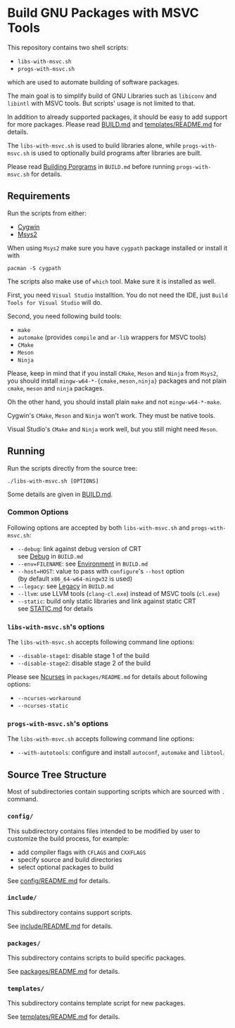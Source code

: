 # Build GNU Packages with MSVC Tools

This repository contains two shell scripts:

- `libs-with-msvc.sh`
- `progs-with-msvc.sh`

which are used to automate building of software packages.

The main goal is to simplify build of GNU Libraries such as `libiconv` and
`libintl` with MSVC tools. But scripts' usage is not limited to that.

In addition to already supported packages, it should be easy to add support for
more packages. Please read [BUILD.md](./BUILD.md) and
[templates/README.md](./templates/README.md) for details.

The `libs-with-msvc.sh` is used to build libraries alone, while
`progs-with-msvc.sh` is used to optionally build programs after libraries
are built.

Please read [Building Porgrams](./BUILD.md#building-programs) in `BUILD.md`
before running `progs-with-msvc.sh` for details.

## Requirements

Run the scripts from either:

- [Cygwin](https://www.cygwin.com/)
- [Msys2](https://www.msys2.org/)

When using `Msys2` make sure you have `cygpath` package installed or install
it with

```shell
pacman -S cygpath
```

The scripts also make use of `which` tool. Make sure it is installed as well.

First, you need `Visual Studio` installtion. You do not need
the IDE, just `Build Tools for Visual Studio` will do.

Second, you need following build tools:

- `make`
- `automake` (provides `compile` and `ar-lib` wrappers for MSVC tools)
- `CMake`
- `Meson`
- `Ninja`

Please, keep in mind that if you install `CMake`, `Meson` and `Ninja` from
`Msys2`, you should install `mingw-w64-*-{cmake,meson,ninja}` packages and not
plain `cmake`, `meson` and `ninja` packages.

Oh the other hand, you should install plain `make` and not `mingw-w64-*-make`.

Cygwin's `CMake`, `Meson` and `Ninja` won't work. They must be native tools.

Visual Studio's `CMake` and `Ninja` work well, but you still might need `Meson`.

## Running

Run the scripts directly from the source tree:

```shell
./libs-with-msvc.sh [OPTIONS]
```

Some details are given in [BUILD.md](./BUILD.md).

### Common Options

Following options are accepted by both `libs-with-msvc.sh` and
`progs-with-msvc.sh`:

- `--debug`: link against debug version of CRT  
  see [Debug](./BUILD.md#debug) in `BUILD.md`
- `--env=FILENAME`: see [Environment](./BUILD.md#environment) in `BUILD.md`
- `--host=HOST`: value to pass with `configure`'s `--host` option  
  (by default `x86_64-w64-mingw32` is used)
- `--legacy`: see [Legacy](./BUILD.md#legacy) in `BUILD.md`
- `--llvm`: use LLVM tools (`clang-cl.exe`) instead of MSVC tools (`cl.exe`)
- `--static`: build only static libraries and link against static CRT  
  see [STATIC.md](/STATIC.md) for details

### `libs-with-msvc.sh`'s options

The `libs-with-msvc.sh` accepts following command line options:

- `--disable-stage1`: disable stage 1 of the build
- `--disable-stage2`: disable stage 2 of the build

Please see [Ncurses](./packages/README.md#ncurses) in `packages/README.md`
for details about following options:

- `--ncurses-workaround`
- `--ncurses-static`

### `progs-with-msvc.sh`'s options

The `libs-with-msvc.sh` accepts following command line options:

- `--with-autotools`: configure and install `autoconf`, `automake` and `libtool`.

## Source Tree Structure

Most of subdirectories contain supporting scripts which are sourced with `.`
command.

### `config/`

This subdirectory contains files intended to be modified by user to customize
the build process, for example:

- add compiler flags with `CFLAGS` and `CXXFLAGS`
- specify source and build directories
- select optional packages to build

See [config/README.md](./config/README.md) for details.

### `include/`

This subdirectory contains support scripts.

See [include/README.md](./include/README.md) for details.

### `packages/`

This subdirectory contains scripts to build specific packages.

See [packages/README.md](./packages/README.md) for details.

### `templates/`

This subdirectory contains template script for new packages.

See [templates/README.md](./templates/README.md) for details.
